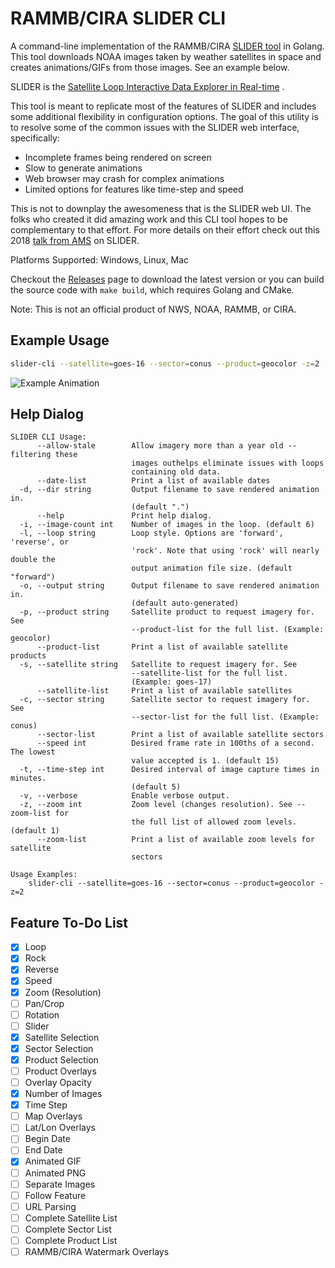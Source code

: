 # RAMMB/CIRA SLIDER CLI

A command-line implementation of the
RAMMB/CIRA [SLIDER tool](https://rammb-slider.cira.colostate.edu/)
in Golang. This tool downloads NOAA images taken by weather satellites in space
and creates animations/GIFs from those images. See an example below.

SLIDER is
the [Satellite Loop Interactive Data Explorer in Real-time](https://www.satelliteconferences.noaa.gov/2017/doc/poster/94.pdf)
.

This tool is meant to replicate most of the features of SLIDER and includes some
additional flexibility in configuration options. The goal of this utility is to
resolve some of the common issues with the SLIDER web interface, specifically:

- Incomplete frames being rendered on screen
- Slow to generate animations
- Web browser may crash for complex animations
- Limited options for features like time-step and speed

This is not to downplay the awesomeness that is the SLIDER web UI. The folks who
created it did amazing work and this CLI tool hopes to be complementary to that
effort. For more details on their effort check out this
2018 [talk from AMS](https://ams.confex.com/ams/98Annual/webprogram/Paper336810.html)
on SLIDER.

Platforms Supported: Windows, Linux, Mac

Checkout the [Releases](https://github.com/colinmcintosh/SLIDER-cli/releases)
page to download the latest version or you can build the source code with
`make build`, which requires Golang and CMake.

Note: This is not an official product of NWS, NOAA, RAMMB, or CIRA.

## Example Usage

```bash
slider-cli --satellite=goes-16 --sector=conus --product=geocolor -z=2
```

![Example Animation](examples/cira-rammb-slider---goes-16---conus---geocolor---20210407140615-20210407154115.gif)

## Help Dialog

```
SLIDER CLI Usage:
      --allow-stale        Allow imagery more than a year old -- filtering these
                           images outhelps eliminate issues with loops
                           containing old data.
      --date-list          Print a list of available dates
  -d, --dir string         Output filename to save rendered animation in.
                           (default ".")
      --help               Print help dialog.
  -i, --image-count int    Number of images in the loop. (default 6)
  -l, --loop string        Loop style. Options are 'forward', 'reverse', or
                           'rock'. Note that using 'rock' will nearly double the
                           output animation file size. (default "forward")
  -o, --output string      Output filename to save rendered animation in.
                           (default auto-generated)
  -p, --product string     Satellite product to request imagery for. See
                           --product-list for the full list. (Example: geocolor)
      --product-list       Print a list of available satellite products
  -s, --satellite string   Satellite to request imagery for. See
                           --satellite-list for the full list.
                           (Example: goes-17)
      --satellite-list     Print a list of available satellites
  -c, --sector string      Satellite sector to request imagery for. See
                           --sector-list for the full list. (Example: conus)
      --sector-list        Print a list of available satellite sectors
      --speed int          Desired frame rate in 100ths of a second. The lowest
                           value accepted is 1. (default 15)
  -t, --time-step int      Desired interval of image capture times in minutes.
                           (default 5)
  -v, --verbose            Enable verbose output.
  -z, --zoom int           Zoom level (changes resolution). See --zoom-list for
                           the full list of allowed zoom levels. (default 1)
      --zoom-list          Print a list of available zoom levels for satellite
                           sectors

Usage Examples:
    slider-cli --satellite=goes-16 --sector=conus --product=geocolor -z=2
```

## Feature To-Do List

- [x] Loop
- [x] Rock
- [x] Reverse
- [x] Speed
- [x] Zoom (Resolution)
- [ ] Pan/Crop
- [ ] Rotation
- [ ] Slider
- [x] Satellite Selection
- [x] Sector Selection
- [x] Product Selection
- [ ] Product Overlays
- [ ] Overlay Opacity
- [x] Number of Images
- [x] Time Step
- [ ] Map Overlays
- [ ] Lat/Lon Overlays
- [ ] Begin Date
- [ ] End Date
- [x] Animated GIF
- [ ] Animated PNG
- [ ] Separate Images
- [ ] Follow Feature
- [ ] URL Parsing
- [ ] Complete Satellite List
- [ ] Complete Sector List
- [ ] Complete Product List
- [ ] RAMMB/CIRA Watermark Overlays
